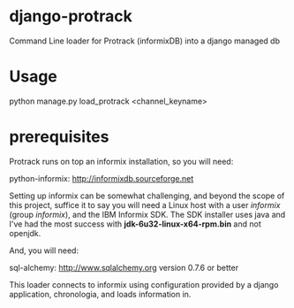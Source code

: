 django-protrack
===============

Command Line loader for Protrack (informixDB) into a django managed db

Usage
=====

python manage.py load_protrack <channel_keyname>

prerequisites
=============

Protrack runs on top an informix installation, so you will need:

python-informix: http://informixdb.sourceforge.net

Setting up informix can be somewhat challenging, and beyond the scope of this project,
suffice it to say you will need a Linux host with a user _informix_ (group _informix_),
and the IBM Informix SDK. The SDK installer uses java and I've had the most success with
**jdk-6u32-linux-x64-rpm.bin** and not openjdk.

And, you will need:

sql-alchemy: http://www.sqlalchemy.org version 0.7.6 or better

This loader connects to informix using configuration provided by a django application,
chronologia, and loads information in.